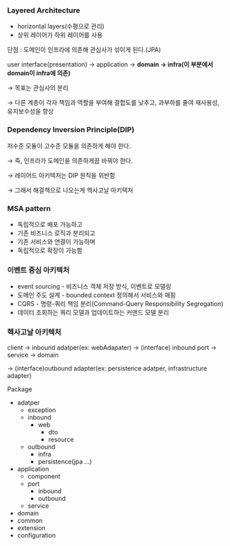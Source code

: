 ### Layered Architecture

- horizontal layers(수평으로 관리)
- 상위 레이어가 하위 레이어를 사용

단점 : 도메인이 인프라에 의존해 관심사가 섞이게 된다.(JPA)

user interface(presentation) → application → **domain → infra(이 부분에서 domain이 infra에 의존)**

→ 목표는 관심사의 분리

→ 다른 계층이 각자 책임과 역할을 부여해 결합도를 낮추고, 과부하를 줄여 재사용성, 유지보수성을 향상

### Dependency Inversion Principle(DIP)

저수준 모듈이 고수준 모듈을 의존하게 해야 한다.

→ 즉, 인프라가 도메인을 의존하게끔 바꿔야 한다.

→ 레이어드 아키텍처는 DIP 원칙을 위반함

→ 그래서 해결책으로 나오는게 헥사고날 아키텍처

### MSA pattern

- 독립적으로 배포 가능하고
- 기존 비즈니스 로직과 분리되고
- 기존 서비스와 연결이 가능하며
- 독립적으로 확장이 가능함

### 이벤트 중심 아키텍처

- event sourcing - 비즈니스 객체 저장 방식, 이벤트로 모델링
- 도메인 주도 설계 - bounded context 정의해서 서비스와 매핑
- CQRS - 명령-쿼리 책임 분리(Command-Query Responsibility Segregation)
- 데이터 조회하는 쿼리 모델과 업데이트하는 커맨드 모델 분리

### 헥사고날 아키텍처

client → inbound adatper(ex: webAdapater) → (interface) inbound port → service → domain

→ (interface)outbound adapter(ex: persistence adatper, infrastructure adapter)

Package

- adatper
    - exception
    - inbound
        - web
            - dto
            - resource
    - outbound
        - infra
        - persistence(jpa …)
- application
    - component
    - port
        - inbound
        - outbound
    - service
- domain
- common
- extension
- configuration